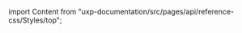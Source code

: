 
import Content from "uxp-documentation/src/pages/api/reference-css/Styles/top";

<Content query="product=xd"/>
